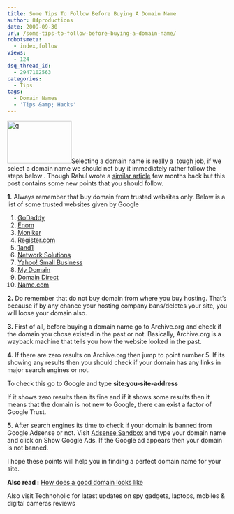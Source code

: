 ```yaml
---
title: Some Tips To Follow Before Buying A Domain Name
author: 84productions
date: 2009-09-30
url: /some-tips-to-follow-before-buying-a-domain-name/
robotsmeta:
  - index,follow
views:
  - 124
dsq_thread_id:
  - 2947102563
categories:
  - Tips
tags:
  - Domain Names
  - 'Tips &amp; Hacks'
---
```

<img class="alignleft wp-image-50113" src="http://i33.tinypic.com/fp8ffd.png" alt="g" width="147" height="97" />Selecting a domain name is really a  tough job, if we select a domain name we should not buy it immediately rather follow the steps below . Though Rahul wrote a [similar article][1] few months back but this post contains some new points that you should follow.

**1.** Always remember that buy domain from trusted websites only. Below is a list of some trusted websites given by Google

  1. <a href="http://www.godaddy.com" onclick="_gaq.push(['_trackEvent', 'outbound-article', 'http://www.godaddy.com', 'GoDaddy']);" >GoDaddy</a>
  2. <a href="http://www.enom.com" onclick="_gaq.push(['_trackEvent', 'outbound-article', 'http://www.enom.com', 'Enom']);" >Enom</a>
  3. <a href="http://www.moniker.com/" onclick="_gaq.push(['_trackEvent', 'outbound-article', 'http://www.moniker.com/', 'Moniker']);" >Moniker</a>
  4. <a href="http://www.register.com/" onclick="_gaq.push(['_trackEvent', 'outbound-article', 'http://www.register.com/', 'Register.com']);" >Register.com</a>
  5. <a href="http://www.1and1.com/" onclick="_gaq.push(['_trackEvent', 'outbound-article', 'http://www.1and1.com/', '1and1']);" >1and1</a>
  6. <a href="http://networksolutions.com/" onclick="_gaq.push(['_trackEvent', 'outbound-article', 'http://networksolutions.com/', 'Network Solutions']);" >Network Solutions</a>
  7. <a href="http://smallbusiness.yahoo.com/" onclick="_gaq.push(['_trackEvent', 'outbound-article', 'http://smallbusiness.yahoo.com/', 'Yahoo! Small Business']);" >Yahoo! Small Business</a>
  8. <a href="http://www.mydomain.com/" onclick="_gaq.push(['_trackEvent', 'outbound-article', 'http://www.mydomain.com/', 'My Domain']);" >My Domain</a>
  9. <a href="http://www.domaindirect.com/" onclick="_gaq.push(['_trackEvent', 'outbound-article', 'http://www.domaindirect.com/', 'Domain Direct']);" >Domain Direct</a>
 10. <a href="http://Name.com" onclick="_gaq.push(['_trackEvent', 'outbound-article', 'http://Name.com', 'Name.com']);" >Name.com</a>

**2.** Do remember that do not buy domain from where you buy hosting. That&#8217;s because if by any chance your hosting company bans/deletes your site, you will loose your domain also.

**3.** First of all, before buying a domain name go to Archive.org and check if the domain you chose existed in the past or not. Basically, Archive.org is a wayback machine that tells you how the website looked in the past.

**4.** If there are zero results on Archive.org then jump to point number 5. If its showing any results then you should check if your domain has any links in major search engines or not.

To check this go to Google and type **site:you-site-address**

If it shows zero results then its fine and if it shows some results then it means that the domain is not new to Google, there can exist a factor of Google Trust.

**5.** After search engines its time to check if your domain is banned from Google Adsense or not. Visit <a href="http://www.labnol.org/google-adsense-sandbox/" onclick="_gaq.push(['_trackEvent', 'outbound-article', 'http://www.labnol.org/google-adsense-sandbox/', 'Adsense Sandbox']);" >Adsense Sandbox</a> and type your domain name and click on Show Google Ads. If the Google ad appears then your domain is not banned.

I hope these points will help you in finding a perfect domain name for your site.

**Also read :** <a href="http://www.creativebloggingideas.com/how-does-a-good-domain-name-looks-like.html" onclick="_gaq.push(['_trackEvent', 'outbound-article', 'http://www.creativebloggingideas.com/how-does-a-good-domain-name-looks-like.html', 'How does a good domain looks like']);" >How does a good domain looks like</a>

Also visit Technoholic for latest updates on spy gadgets, laptops, mobiles & digital cameras reviews

 [1]: http://devilsworkshop.org/8-tips-for-finding-good-domain-names/

